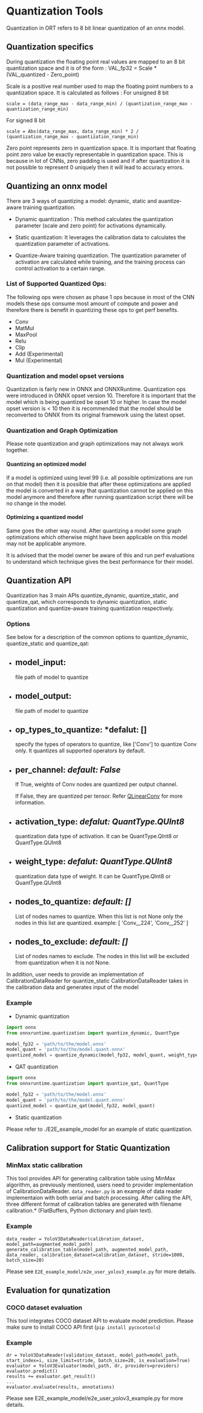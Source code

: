 # Quantization Tools

Quantization in ORT refers to 8 bit linear quantization of an onnx model.

## Quantization specifics
 During quantization the floating point real values are mapped to an 8 bit quantization space and it is of the form :
 VAL_fp32 = Scale * (VAL_quantized - Zero_point)

 Scale is a positive real number used to map the floating point numbers to a quantization space. It is calculated as follows :
 For unsigned 8 bit
 ```
 scale = (data_range_max - data_range_min) / (quantization_range_max - quantization_range_min)
 ```

 For signed 8 bit
 ```
 scale = Abs(data_range_max, data_range_min) * 2 / (quantization_range_max - quantization_range_min)
 ```

 Zero point represents zero in quantization space. It is important that floating point zero value be exactly representable in quantization space. This is because in lot of CNNs, zero padding is used and if after quantization it is not possible to represent 0 uniquely then it will lead to accuracy errors.

## Quantizing an onnx model
There are 3 ways of quantizing a model: dynamic, static and auantize-aware training quantization.

* Dynamic quantization : This method calculates the quantization parameter (scale and zero point) for activations dynamically.

* Static quantization: It leverages the calibration data to calculates the quantization parameter of activations.

* Quantize-Aware training quantization. The quantization parameter of activation are calculated while training, and the training process can control activation to a certain range.

### List of Supported Quantized Ops:
The following ops were chosen as phase 1 ops because in most of the CNN models these ops consume most amount of compute and power and therefore there is benefit in quantizing these ops to get perf benefits.
 * Conv
 * MatMul
 * MaxPool
 * Relu
 * Clip
 * Add (Experimental)
 * Mul (Experimental)

 ### Quantization and model opset versions
Quantization is fairly new in ONNX and ONNXRuntime. Quantization ops were introduced in ONNX opset version 10. Therefore it is important that the model which is being quantized be opset 10 or higher. In case the model opset version is < 10 then it is recommended that the model should be reconverted to ONNX from its original framework using the latest opset.

### Quantization and Graph Optimization
Please note quantization and graph optimizations may not always work together.

#### Quantizing an optimized model
If a model is optimized using level 99 (i.e. all possible optimizations are run on that model) then it is possible that after these optimizations are applied the model is converted in a way that quantization cannot be applied on this model anymore and therefore after running quantization script there will be no change in the model.

#### Optimizing a quantized model
Same goes the other way round. After quantizing a model some graph optimizations which otherwise might have been applicable on this model may not be applicable anymore.

It is advised that the model owner be aware of this and run perf evaluations to understand which technique gives the best performance for their model.

## Quantization API
Quantization has 3 main APIs quantize_dynamic, quantize_static, and quantize_qat, which corresponds to dynamic quantization, static quantization and quantize-aware training quantization respectively.

### Options

See below for a description of the common options to quantize_dynamic, quantize_static and quantize_qat:

- **model_input**:
  - 
    file path of model to quantize
- **model_output**:
  - 
    file path of model to quantize
- **op_types_to_quantize**: *defalut: []
  - 
    specify the types of operators to quantize, like ['Conv'] to quantize Conv only. It quantizes all supported operators by default.
- **per_channel**: *default: False*
  - 
    If True, weights of Conv nodes are quantized per output channel.
  
    If False, they are quantized per tensor. Refer [QLinearConv](https://github.com/onnx/onnx/blob/master/docs/Operators.md#qlinearconv) for more information.
- **activation_type**: *defalut: QuantType.QUInt8*
  - 
    quantization data type of activation. It can be QuantType.QInt8 or QuantType.QUInt8
- **weight_type**: *defalut: QuantType.QUInt8*
  - 
    quantization data type of weight. It can be QuantType.QInt8 or QuantType.QUInt8
- **nodes_to_quantize**: *default: []*
  - 
    List of nodes names to quantize. When this list is not None only the nodes in this list
    are quantized.
    example:
    [
        'Conv__224',
        'Conv__252'
    ]
- **nodes_to_exclude**: *default: []*
  - 
    List of nodes names to exclude. The nodes in this list will be excluded from quantization
    when it is not None.

In addition, user needs to provide an implementation of CalibrationDataReader for quantize_static CalibrationDataReader takes in the calibration data and generates input of the model

### Example
- Dynamic quantization
```python
import onnx
from onnxruntime.quantization import quantize_dynamic, QuantType

model_fp32 = 'path/to/the/model.onnx'
model_quant = 'path/to/the/model.quant.onnx'
quantized_model = quantize_dynamic(model_fp32, model_quant, weight_type=QuantType.QUInt8)
```

- QAT quantization
```python
import onnx
from onnxruntime.quantization import quantize_qat, QuantType

model_fp32 = 'path/to/the/model.onnx'
model_quant = 'path/to/the/model.quant.onnx'
quantized_model = quantize_qat(model_fp32, model_quant)
```

- Static quantization

Please refer to ./E2E_example_model for an example of static quantization.
## Calibration support for Static Quantization
### MinMax static calibration
This tool provides API for generating calibration table using MinMax algorithm, as previously mentioned, users need to provider implementation of CalibrationDataReader.
```data_reader.py``` is an example of data reader implementaion with both serial and batch processing.
After calling the API, three different format of calibration tables are generated with filename calibration.* (FlatBuffers, Python dictionary and plain text).
### Example
```
data_reader = YoloV3DataReader(calibration_dataset, model_path=augmented_model_path)
generate_calibration_table(model_path, augmented_model_path, data_reader, calibration_dataset=calibration_dataset, stride=1000, batch_size=20)
```
Please see ```E2E_example_model/e2e_user_yolov3_example.py``` for more details.
## Evaluation for qunatization
### COCO dataset evaluation
This tool integrates COCO dataset API to evaluate model prediction. Please make sure to install COCO API first (```pip install pycocotools```)
### Example
```
dr = YoloV3DataReader(validation_dataset, model_path=model_path, start_index=i, size_limit=stride, batch_size=20, is_evaluation=True)
evaluator = YoloV3Evaluator(model_path, dr, providers=providers)
evaluator.predict()
results += evaluator.get_result()
...
evaluator.evaluate(results, annotations)
```
Please see E2E_example_model/e2e_user_yolov3_example.py for more details.
